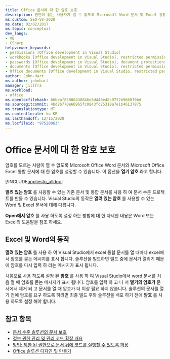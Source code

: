 ```yaml
---
title: Office 문서에 대 한 암호 보호
description: 권한이 없는 사용자가 열 수 없도록 Microsoft Word 문서 및 Excel 통합 문서에 암호를 설정 하는 방법에 대해 알아봅니다.
ms.custom: SEO-VS-2020
ms.date: 02/02/2017
ms.topic: conceptual
dev_langs:
- VB
- CSharp
helpviewer_keywords:
- permissions [Office development in Visual Studio]
- workbooks [Office development in Visual Studio], restricted permissions
- passwords [Office development in Visual Studio], document protections
- documents [Office development in Visual Studio], restricted permissions
- Office documents [Office development in Visual Studio, restricted permissions
author: John-Hart
ms.author: johnhart
manager: jillfra
ms.workload:
- office
ms.openlocfilehash: b6beaf85000438846e5d440e48c9722b9660f9bd
ms.sourcegitcommit: 4bd2b770e60965fc0843fc25318a7e1b46137875
ms.translationtype: MT
ms.contentlocale: ko-KR
ms.lasthandoff: 12/15/2020
ms.locfileid: "97528063"
---
```

# <a name="password-protection-on-office-documents"></a>Office 문서에 대 한 암호 보호
  암호를 모르는 사람이 열 수 없도록 Microsoft Office Word 문서와 Microsoft Office Excel 통합 문서에 대 한 암호를 설정할 수 있습니다. 이 옵션을 **열기 암호** 라고 합니다.

 [!INCLUDE[appliesto_alldoc](../vsto/includes/appliesto-alldoc-md.md)]

 **열려 있는 암호** 를 사용할 수 있는 기존 문서 및 통합 문서를 사용 하 여 문서 수준 프로젝트를 만들 수 있습니다. Visual Studio의 동작은 **열려 있는 암호** 를 사용할 수 있는 Word 및 Excel 문서에 대해 다릅니다.

 **Open에서 암호** 를 사용 하도록 설정 하는 방법에 대 한 자세한 내용은 Word 또는 Excel의 도움말을 참조 하세요.

## <a name="behavior-of-excel-and-word"></a>Excel 및 Word의 동작
 **열려 있는 암호** 를 사용 하 여 Visual Studio에서 excel 통합 문서를 열 때마다 excel에서 암호를 묻는 메시지를 표시 합니다. 솔루션을 빌드하면 빌드 중에 문서가 열리기 때문에 암호를 다시 입력 하 라는 메시지가 표시 됩니다.

 처음으로 사용 하도록 설정 된 **암호** 를 사용 하 여 Visual Studio에서 word 문서를 처음 열 때 암호를 묻는 메시지가 표시 됩니다. 암호를 입력 하 고 나 서 **열기의 암호가** 문서에서 제거 되 고 문서를 열 때 암호가 더 이상 필요 하지 않습니다. 솔루션의 문서를 열기 전에 암호를 요구 하도록 하려면 최종 빌드 후와 솔루션을 배포 하기 전에 **암호** 를 사용 하도록 설정 해야 합니다.

## <a name="see-also"></a>참고 항목
- [문서 수준 솔루션의 문서 보호](../vsto/document-protection-in-document-level-solutions.md)
- [정보 권한 관리 및 관리 코드 확장 개요](../vsto/information-rights-management-and-managed-code-extensions-overview.md)
- [방법: 제한 된 권한으로 문서 뒤에 코드를 실행할 수 있도록 허용](../vsto/how-to-permit-code-to-run-behind-documents-with-restricted-permissions.md)
- [Office 솔루션 디자인 및 만들기](../vsto/designing-and-creating-office-solutions.md)
